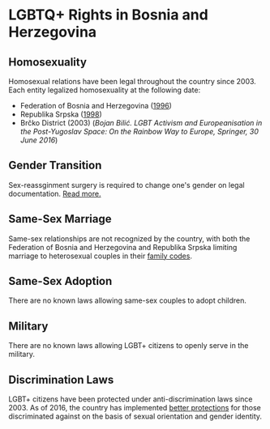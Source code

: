 # LGBTQ+ Rights in Bosnia and Herzegovina

## Homosexuality
Homosexual relations have been legal throughout the country since 2003. Each entity legalized homosexuality at the following date:
* Federation of Bosnia and Herzegovina ([1996](https://www.globalgayz.com/gay-life-in-bosnia-and-herzegovina/))
* Republika Srpska ([1998](https://www.globalgayz.com/gay-life-in-bosnia-and-herzegovina/))
* Brčko District (2003) (*Bojan Bilić. LGBT Activism and Europeanisation in the Post-Yugoslav Space: On the Rainbow Way to Europe, Springer, 30 June 2016*)

## Gender Transition
Sex-reassginment surgery is required to change one's gender on legal documentation. [Read more.](https://www.lgbti-era.org/content/bosnia-and-herzegovina)

## Same-Sex Marriage
Same-sex relationships are not recognized by the country, with both the Federation of Bosnia and Herzegovina and Republika Srpska limiting marriage to heterosexual couples in their [family codes](https://lib.ohchr.org/HRBodies/UPR/Documents/Session7/BA/JS_UPR_BIH_S07_2010_JointSubmission.pdf).

## Same-Sex Adoption
There are no known laws allowing same-sex couples to adopt children.

## Military
There are no known laws allowing LGBT+ citizens to openly serve in the military.

## Discrimination Laws
LGBT+ citizens have been protected under anti-discrimination laws since 2003. As of 2016, the country has implemented [better protections](https://soc.ba/en/better-protection-of-lgbti-persons-through-the-amendments-to-the-anti-discrimination-law-of-bih/) for those discriminated against on the basis of sexual orientation and gender identity.
